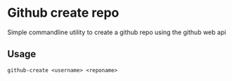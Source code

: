 # Github create repo

Simple commandline utility to create a github repo using the github web api

## Usage

```
github-create <username> <reponame>
```
